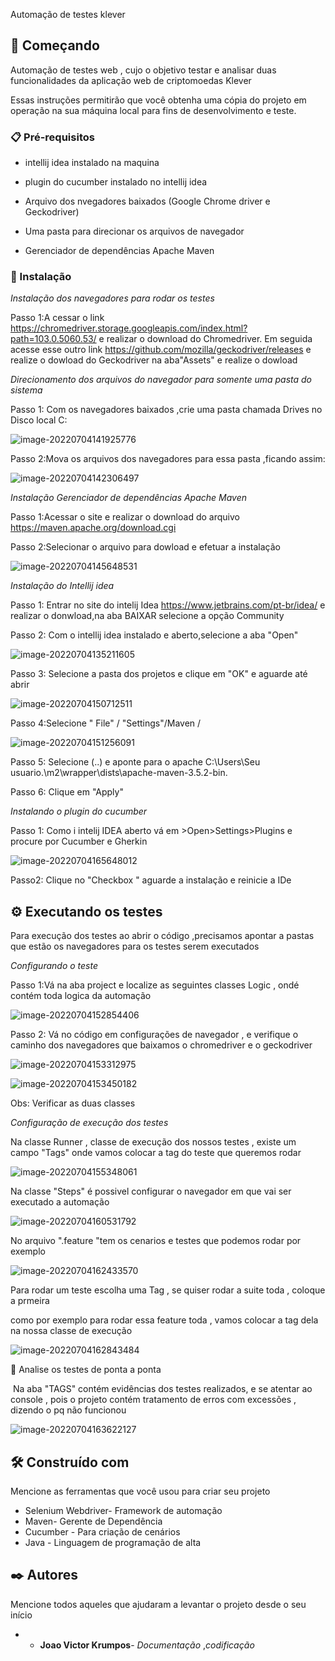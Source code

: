  Automação de testes klever

## 🚀 Começando

Automação de testes web , cujo o objetivo testar e analisar duas funcionalidades da aplicação web de criptomoedas Klever

Essas instruções permitirão que você obtenha uma cópia do projeto em operação na sua máquina local para fins de desenvolvimento e teste.

### 📋 Pré-requisitos

-  intellij idea instalado na maquina  

-  plugin do cucumber instalado no intellij idea
- Arquivo dos nvegadores baixados (Google Chrome driver e Geckodriver)
- Uma pasta para direcionar os arquivos de navegador
- Gerenciador de dependências Apache Maven





### 🔧 Instalação

*Instalação dos navegadores para rodar os testes* 

Passo 1:A cessar o link https://chromedriver.storage.googleapis.com/index.html?path=103.0.5060.53/ e realizar o download do Chromedriver. Em seguida acesse esse outro link https://github.com/mozilla/geckodriver/releases e realize o dowload do Geckodriver na aba"Assets" e realize o dowload

*Direcionamento dos arquivos do navegador para somente uma pasta do sistema*

Passo 1: Com os navegadores baixados ,crie uma pasta chamada Drives no Disco local C:

![image-20220704141925776](C:\Users\joao.krumpos\AppData\Roaming\Typora\typora-user-images\image-20220704141925776.png)

Passo 2:Mova os arquivos dos navegadores para essa pasta ,ficando assim:

![image-20220704142306497](C:\Users\joao.krumpos\AppData\Roaming\Typora\typora-user-images\image-20220704142306497.png)







*Instalação Gerenciador de dependências Apache Maven*

Passo 1:Acessar o site e realizar o download do arquivo https://maven.apache.org/download.cgi



Passo 2:Selecionar o arquivo para dowload e efetuar a instalação

![image-20220704145648531](C:\Users\joao.krumpos\AppData\Roaming\Typora\typora-user-images\image-20220704145648531.png)



*Instalação do Intellij idea*



Passo 1: Entrar no site  do intelij Idea https://www.jetbrains.com/pt-br/idea/ e realizar o donwload,na aba BAIXAR selecione a opção Community

Passo 2: Com o intellij idea instalado e aberto,selecione a aba "Open"

 



![image-20220704135211605](C:\Users\joao.krumpos\AppData\Roaming\Typora\typora-user-images\image-20220704135211605.png)

Passo 3: Selecione a pasta dos projetos e clique em "OK" e aguarde até abrir

![image-20220704150712511](C:\Users\joao.krumpos\AppData\Roaming\Typora\typora-user-images\image-20220704150712511.png)

Passo 4:Selecione " File" / "Settings"/Maven / 

![image-20220704151256091](C:\Users\joao.krumpos\AppData\Roaming\Typora\typora-user-images\image-20220704151256091.png)

Passo 5: Selecione (..) e aponte para o apache C:\Users\Seu usuario.\m2\wrapper\dists\apache-maven-3.5.2-bin.

Passo 6: Clique em "Apply"

*Instalando o plugin do cucumber*

Passo 1: Como i intelij IDEA aberto vá em >Open>Settings>Plugins e procure por Cucumber e Gherkin

![image-20220704165648012](C:\Users\joao.krumpos\AppData\Roaming\Typora\typora-user-images\image-20220704165648012.png)

Passo2: Clique no "Checkbox " aguarde a instalação e reinicie a IDe

## ⚙️ Executando os testes

Para execução dos testes ao abrir o código ,precisamos apontar a pastas que estão os navegadores para os testes serem executados 

*Configurando o teste*

Passo 1:Vá na aba project e localize as seguintes classes Logic , ondé contém toda logica da automação 

![image-20220704152854406](C:\Users\joao.krumpos\AppData\Roaming\Typora\typora-user-images\image-20220704152854406.png)

Passo 2: Vá no código em configurações de navegador , e verifique o caminho dos navegadores que baixamos o chromedriver e o geckodriver

![image-20220704153312975](C:\Users\joao.krumpos\AppData\Roaming\Typora\typora-user-images\image-20220704153312975.png)

![image-20220704153450182](C:\Users\joao.krumpos\AppData\Roaming\Typora\typora-user-images\image-20220704153450182.png)

Obs: Verificar as duas classes

*Configuração de execução dos testes*

Na classe Runner , classe de execução dos nossos testes , existe um campo "Tags" onde vamos colocar a tag do teste que queremos rodar 

![image-20220704155348061](C:\Users\joao.krumpos\AppData\Roaming\Typora\typora-user-images\image-20220704155348061.png)

Na  classe "Steps" é possivel configurar o navegador em que vai ser executado a automação

![image-20220704160531792](C:\Users\joao.krumpos\AppData\Roaming\Typora\typora-user-images\image-20220704160531792.png)

No arquivo ".feature "tem os cenarios e testes que podemos rodar por exemplo

![image-20220704162433570](C:\Users\joao.krumpos\AppData\Roaming\Typora\typora-user-images\image-20220704162433570.png)



Para rodar um teste escolha uma Tag , se quiser rodar a suite toda , coloque a prmeira 

como por exemplo para rodar essa feature toda , vamos colocar a tag dela na nossa classe de execução

![image-20220704162843484](C:\Users\joao.krumpos\AppData\Roaming\Typora\typora-user-images\image-20220704162843484.png)

🔩 Analise os testes de ponta a ponta

​	Na aba "TAGS" contém evidências dos testes realizados, e se atentar ao console , pois o projeto contém tratamento de erros com excessões , dizendo o pq não funcionou

![image-20220704163622127](C:\Users\joao.krumpos\AppData\Roaming\Typora\typora-user-images\image-20220704163622127.png)



## 🛠️ Construído com

Mencione as ferramentas que você usou para criar seu projeto

* Selenium Webdriver- Framework de automação
* Maven- Gerente de Dependência
* Cucumber - Para criação de cenários
* Java - Linguagem de programação de alta 

## ✒️ Autores

Mencione todos aqueles que ajudaram a levantar o projeto desde o seu início

* * **Joao Victor Krumpos**- *Documentação* ,*codificação* 




















































